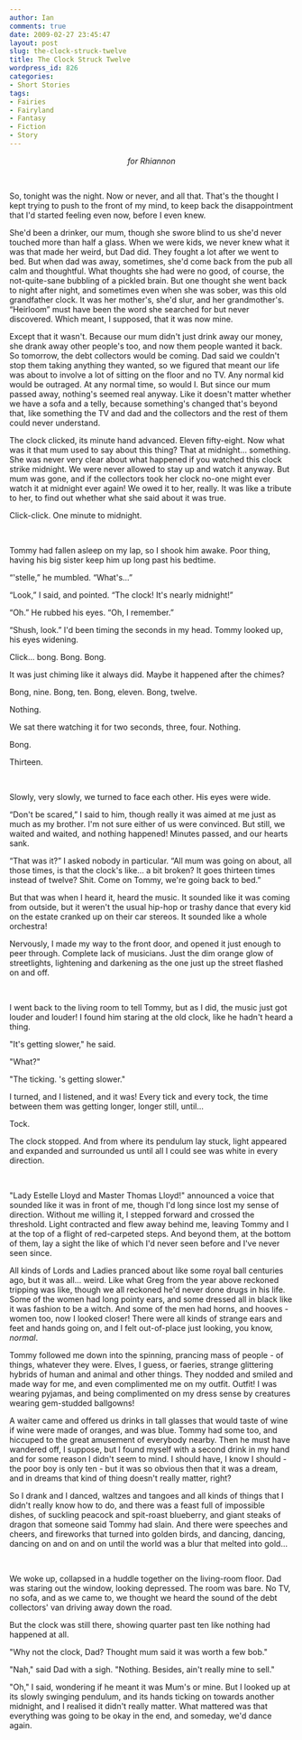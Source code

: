 ```yaml
---
author: Ian
comments: true
date: 2009-02-27 23:45:47
layout: post
slug: the-clock-struck-twelve
title: The Clock Struck Twelve
wordpress_id: 826
categories:
- Short Stories
tags:
- Fairies
- Fairyland
- Fantasy
- Fiction
- Story
---
```


<p align="center"><i>for Rhiannon</i></p><br/>
<p>So, tonight was the night.  Now or never, and all that.  That&#039;s the thought I kept trying to push to the front of my mind, to keep back the disappointment that I&#039;d started feeling even now, before I even knew.</p>
<p>She&#039;d been a drinker, our mum, though she swore blind to us she&#039;d never touched more than half a glass.  When we were kids, we never knew what it was that made her weird, but Dad did.  They fought a lot after we went to bed.  But when dad was away, sometimes, she&#039;d come back from the pub all calm and thoughtful.  What thoughts she had were no good, of course, the not-quite-sane bubbling of a pickled brain.  But one thought she went back to night after night, and sometimes even when she was sober, was this old grandfather clock.  It was her mother&#039;s, she&#039;d slur, and her grandmother&#039;s.  “Heirloom” must have been the word she searched for but never discovered.  Which meant, I supposed, that it was now mine.</p>
<p>Except that it wasn&#039;t.  Because our mum didn&#039;t just drink away our money, she drank away other people&#039;s too, and now them people wanted it back.  So tomorrow, the debt collectors would be coming.  Dad said we couldn&#039;t stop them taking anything they wanted, so we figured that meant our life was about to involve a lot of sitting on the floor and no TV.  Any normal kid would be outraged.  At any normal time, so would I.  But since our mum passed away, nothing&#039;s seemed real anyway.  Like it doesn&#039;t matter whether we have a sofa and a telly, because something&#039;s changed that&#039;s beyond that, like something the TV and dad and the collectors and the rest of them could never understand.</p>
<p>The clock clicked, its minute hand advanced.  Eleven fifty-eight.  Now what was it that mum used to say about this thing?  That at midnight... something.  She was never very clear about what happened if you watched this clock strike midnight.  We were never allowed to stay up and watch it anyway.  But mum was gone, and if the collectors took her clock no-one might ever watch it at midnight ever again!  We owed it to her, really.  It was like a tribute to her, to find out whether what she said about it was true.</p>
<p>Click-click.  One minute to midnight.</p>
<br />
<p>Tommy had fallen asleep on my lap, so I shook him awake.  Poor thing, having his big sister keep him up long past his bedtime.</p>
<p>“&#039;stelle,” he mumbled.  “What&#039;s...”</p>
<p>“Look,” I said, and pointed.  “The clock!  It&#039;s nearly midnight!”</p>
<p>“Oh.”  He rubbed his eyes.  “Oh, I remember.”</p>
<p>“Shush, look.”  I&#039;d been timing the seconds in my head.  Tommy looked up, his eyes widening.</p>
<p>Click... bong.  Bong.  Bong.</p>
<p>It was just chiming like it always did.  Maybe it happened after the chimes?</p>
<p>Bong, nine.  Bong, ten.  Bong, eleven.  Bong, twelve.</p>
<p>Nothing.</p>
<p>We sat there watching it for two seconds, three, four.  Nothing.</p>
<p>Bong.</p>
<p>Thirteen.</p>
<br />
<p>Slowly, very slowly, we turned to face each other.  His eyes were wide.</p>
<p>“Don&#039;t be scared,” I said to him, though really it was aimed at me just as much as my brother.  I&#039;m not sure either of us were convinced.  But still, we waited and waited, and nothing happened!  Minutes passed, and our hearts sank.</p>
<p>“That was it?” I asked nobody in particular.  “All mum was going on about, all those times, is that the clock&#039;s like... a bit broken?  It goes thirteen times instead of twelve?  Shit.  Come on Tommy, we&#039;re going back to bed.”</p>
<p>But that was when I heard it, heard the music.  It sounded like it was coming from outside, but it weren&#039;t the usual hip-hop or trashy dance that every kid on the estate cranked up on their car stereos.  It sounded like a whole orchestra!</p>
<p>Nervously, I made my way to the front door, and opened it just enough to peer through.  Complete lack of musicians.  Just the dim orange glow of streetlights, lightening and darkening as the one just up the street flashed on and off.</p>
<br />
<p>I went back to the living room to tell Tommy, but as I did, the music just got louder and louder!  I found him staring at the old clock, like he hadn&#039;t heard a thing.</p>
<p>"It&#039;s getting slower," he said.</p>
<p>"What?"</p>
<p>"The ticking.  &#039;s getting slower."</p>
<p>I turned, and I listened, and it was!  Every tick and every tock, the time between them was getting longer, longer still, until...</p>
<p>Tock.</p>
<p>The clock stopped.  And from where its pendulum lay stuck, light appeared and expanded and surrounded us until all I could see was white in every direction.</p>
<br />
<p>"Lady Estelle Lloyd and Master Thomas Lloyd!" announced a voice that sounded like it was in front of me, though I&#039;d long since lost my sense of direction.  Without me willing it, I stepped forward and crossed the threshold.  Light contracted and flew away behind me, leaving Tommy and I at the top of a flight of red-carpeted steps.  And beyond them, at the bottom of them, lay a sight the like of which I&#039;d never seen before and I&#039;ve never seen since.</p>
<p>All kinds of Lords and Ladies pranced about like some royal ball centuries ago, but it was all... weird.  Like what Greg from the year above reckoned tripping was like, though we all reckoned he&#039;d never done drugs in his life.  Some of the women had long pointy ears, and some dressed all in black like it was fashion to be a witch.  And some of the men had horns, and hooves - women too, now I looked closer!  There were all kinds of strange ears and feet and hands going on, and I felt out-of-place just looking, you know, <i>normal</i>.</p>
<p>Tommy followed me down into the spinning, prancing mass of people - of things, whatever they were.  Elves, I guess, or faeries, strange glittering hybrids of human and animal and other things.  They nodded and smiled and made way for me, and even complimented me on my outfit.  Outfit!  I was wearing pyjamas, and being complimented on my dress sense by creatures wearing gem-studded ballgowns!</p>
<p>A waiter came and offered us drinks in tall glasses that would taste of wine if wine were made of oranges, and was blue.  Tommy had some too, and hiccuped to the great amusement of everybody nearby.  Then he must have wandered off, I suppose, but I found myself with a second drink in my hand and for some reason I didn&#039;t seem to mind.  I should have, I know I should - the poor boy is only ten - but it was so obvious then that it was a dream, and in dreams that kind of thing doesn&#039;t really matter, right?</p>
<p>So I drank and I danced, waltzes and tangoes and all kinds of things that I didn&#039;t really know how to do, and there was a feast full of impossible dishes, of suckling peacock and spit-roast blueberry, and giant steaks of dragon that someone said Tommy had slain.  And there were speeches and cheers, and fireworks that turned into golden birds, and dancing, dancing, dancing on and on and on until the world was a blur that melted into gold...</p>
<br />
<p>We woke up, collapsed in a huddle together on the living-room floor.  Dad was staring out the window, looking depressed.  The room was bare.  No TV, no sofa, and as we came to, we thought we heard the sound of the debt collectors&#039; van driving away down the road.</p>
<p>But the clock was still there, showing quarter past ten like nothing had happened at all.</p>
<p>"Why not the clock, Dad?  Thought mum said it was worth a few bob."</p>
<p>"Nah," said Dad with a sigh.  "Nothing.  Besides, ain&#039;t really mine to sell."</p>
<p>"Oh," I said, wondering if he meant it was Mum&#039;s or mine.  But I looked up at its slowly swinging pendulum, and its hands ticking on towards another midnight, and I realised it didn&#039;t really matter.  What mattered was that everything was going to be okay in the end, and someday, we&#039;d dance again.</p>